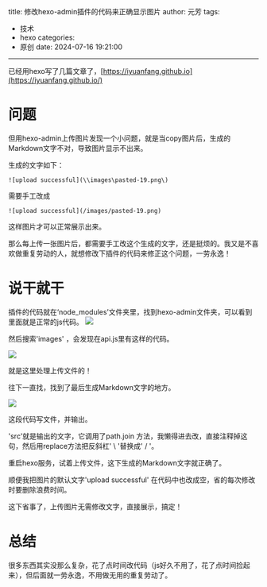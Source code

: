 title: 修改hexo-admin插件的代码来正确显示图片
author: 元芳
tags:
  - 技术
  - hexo
categories:
  - 原创
date: 2024-07-16 19:21:00
---
已经用hexo写了几篇文章了，[https://iyuanfang.github.io](https://iyuanfang.github.io/)

# 问题
但用hexo-admin上传图片发现一个小问题，就是当copy图片后，生成的Markdown文字不对，导致图片显示不出来。

生成的文字如下：
```
![upload successful](\\images\pasted-19.png\)
```
需要手工改成
```
![upload successful](/images/pasted-19.png)
```
这样图片才可以正常展示出来。

那么每上传一张图片后，都需要手工改这个生成的文字，还是挺烦的。我又是不喜欢做重复劳动的人，就想修改下插件的代码来修正这个问题，一劳永逸！

# 说干就干
插件的代码就在‘node_modules’文件夹里，找到hexo-admin文件夹，可以看到里面就是正常的js代码。
![](/images/pasted-15.png)

然后搜索'images' ，会发现在api.js里有这样的代码。


![](/images/pasted-16.png)

就是这里处理上传文件的！

往下一直找，找到了最后生成Markdown文字的地方。

![](/images/pasted-17.png)

这段代码写文件，并输出。

'src'就是输出的文字，它调用了path.join 方法，我懒得进去改，直接注释掉这句，然后用replace方法把反斜杠' \ '替换成' / '。

重启hexo服务，试着上传文件，这下生成的Markdown文字就正确了。

顺便我把图片的默认文字'upload successful' 在代码中也改成空，省的每次修改时要删除浪费时间。

这下省事了，上传图片无需修改文字，直接展示，搞定！

# 总结
很多东西其实没那么复杂，花了点时间改代码（js好久不用了，花了点时间捡起来），但后面就一劳永逸，不用做无用的重复劳动了。